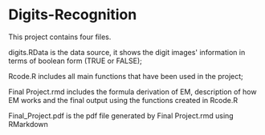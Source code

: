 # Digits-Recognition
This project contains four files.

digits.RData is the data source, it shows the digit images' information in terms of boolean form (TRUE or FALSE);

Rcode.R includes all main functions that have been used in the project;

Final Project.rmd includes the formula derivation of EM, description of how EM works and the final output using the functions created in Rcode.R

Final_Project.pdf is the pdf file generated by Final Project.rmd using RMarkdown
